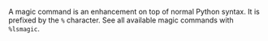 A magic command is an enhancement on top of normal Python syntax. It is prefixed by the 
```%``` character. 
See all available magic commands with ```%lsmagic```.
